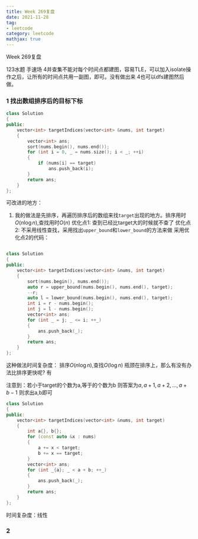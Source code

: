 ```yaml
---
title: Week 269复盘
date: 2021-11-28
tag: 
- leetcode
category: leetcode
mathjax: true
---
```

Week 269复盘
<!--more-->
123水题 手速场
4并查集不能对每个时间点都建图，容易TLE，可以加入isolate操作之后，让所有的时间点共用一副图，即可。没有做出来
4也可以dfs建图然后做。

### 1 找出数组排序后的目标下标
```cpp
class Solution
{
public:
    vector<int> targetIndices(vector<int> &nums, int target)
    {
        vector<int> ans;
        sort(nums.begin(), nums.end());
        for (int i = 0, _ = nums.size(); i < _; ++i)
        {
            if (nums[i] == target)
                ans.push_back(i);
        }
        return ans;
    }
};
```
可改进的地方：
1. 我的做法是先排序，再遍历排序后的数组来找`target`出现的地方。排序用时$O(n\log n)$,查找用时$O(n)$
优化点1: 查到已经比target大的时候就不查了
优化点2: 不采用线性查找，采用找出`upper_bound`和`lower_bound`的方法来做
采用优化点2的代码：
```cpp

class Solution
{
public:
    vector<int> targetIndices(vector<int> &nums, int target)
    {
        sort(nums.begin(), nums.end());
        auto r = upper_bound(nums.begin(), nums.end(), target);
        --r;
        auto l = lower_bound(nums.begin(), nums.end(), target);
        int i = r - nums.begin();
        int j = l - nums.begin();
        vector<int> ans;
        for (int _ = j; _ <= i; ++_)
        {
            ans.push_back(_);
        }
        return ans;
    }
};
```
这种做法时间复杂度： 排序$O(n\log n)$,查找$O(\log n)$
瓶颈在排序上，那么有没有办法比排序更快呢?
有

注意到：若小于target的个数为a,等于的个数为b
则答案为$a,a+1,a+2,...,a+b-1$
则求出a,b即可
```cpp
class Solution
{
public:
    vector<int> targetIndices(vector<int> &nums, int target)
    {
        int a{}, b{};
        for (const auto &x : nums)
        {
            a += x < target;
            b += x == target;
        }
        vector<int> ans;
        for (int _{a}; _ < a + b; ++_)
        {
            ans.push_back(_);
        }
        return ans;
    }
};
```
时间复杂度：线性

### 2
